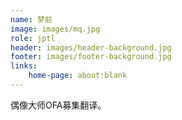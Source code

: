 ```yaml
---
name: 梦前
image: images/mq.jpg
role: jptl
header: images/header-background.jpg
footer: images/footer-background.jpg
links:
    home-page: about:blank
---
```


偶像大师OFA募集翻译。